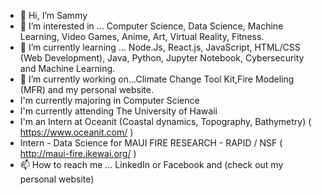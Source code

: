 - 👋 Hi, I’m Sammy
- 👀 I’m interested in ... Computer Science, Data Science, Machine Learning, Video Games, Anime, Art, Virtual Reality, Fitness.
- 🌱 I’m currently learning ... Node.Js, React.js, JavaScript, HTML/CSS (Web Development), Java, Python, Jupyter Notebook, Cybersecurity and Machine Learning.
- 💞️ I’m currently working on...Climate Change Tool Kit,Fire Modeling (MFR) and my personal website.
- I'm currently majoring in Computer Science
- I'm currently attending The University of Hawaii
- I'm an Intern at Oceanit (Coastal dynamics, Topography, Bathymetry) ( https://www.oceanit.com/ )
- Intern - Data Science for MAUI FIRE RESEARCH - RAPID / NSF ( http://maui-fire.ikewai.org/ )
- 📫 How to reach me ... LinkedIn or Facebook and (check out my personal website)
<!---
SammyCode002/SammyCode002 is a ✨ special ✨ repository because its `README.md` (this file) appears on your GitHub profile.
You can click the Preview link to take a look at your changes.
--->
